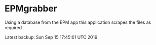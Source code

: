 # EPMgrabber
Using a database from the EPM app this application scrapes the files as required


Latest backup: Sun Sep 15 17:45:01 UTC 2019
